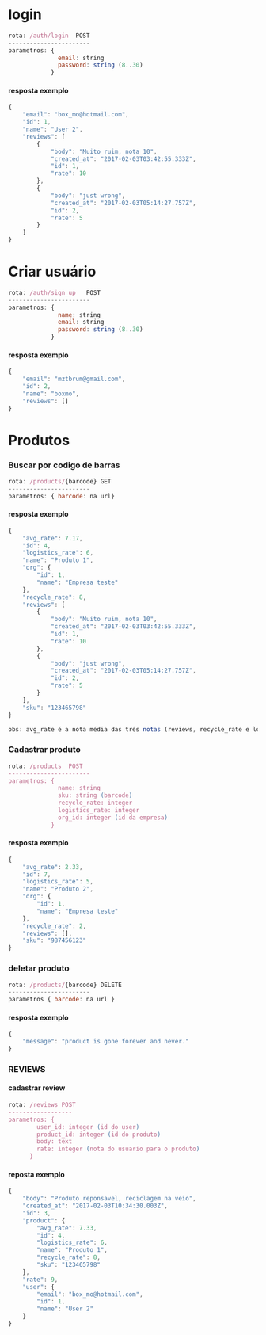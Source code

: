 # login

```javascript
rota: /auth/login  POST
-----------------------
parametros: {
              email: string
              password: string (8..30)
            }
```
#### resposta exemplo

```javascript
{
    "email": "box_mo@hotmail.com",
    "id": 1,
    "name": "User 2",
    "reviews": [
        {
            "body": "Muito ruim, nota 10",
            "created_at": "2017-02-03T03:42:55.333Z",
            "id": 1,
            "rate": 10
        },
        {
            "body": "just wrong",
            "created_at": "2017-02-03T05:14:27.757Z",
            "id": 2,
            "rate": 5
        }
    ]
}
```

# Criar usuário

```javascript
rota: /auth/sign_up   POST
-----------------------
parametros: {
              name: string
              email: string
              password: string (8..30)
            }
```
#### resposta exemplo

```javascript
{
    "email": "mztbrum@gmail.com",
    "id": 2,
    "name": "boxmo",
    "reviews": []
}

```

# Produtos

### Buscar por codigo de barras

```javascript
rota: /products/{barcode} GET
-----------------------
parametros: { barcode: na url}
```
#### resposta exemplo
```javascript
{
    "avg_rate": 7.17,
    "id": 4,
    "logistics_rate": 6,
    "name": "Produto 1",
    "org": {
        "id": 1,
        "name": "Empresa teste"
    },
    "recycle_rate": 8,
    "reviews": [
        {
            "body": "Muito ruim, nota 10",
            "created_at": "2017-02-03T03:42:55.333Z",
            "id": 1,
            "rate": 10
        },
        {
            "body": "just wrong",
            "created_at": "2017-02-03T05:14:27.757Z",
            "id": 2,
            "rate": 5
        }
    ],
    "sku": "123465798"
}

obs: avg_rate é a nota média das três notas (reviews, recycle_rate e logistics_rate)

```

### Cadastrar produto

```javascript
rota: /products  POST
-----------------------
parametros: {
              name: string
              sku: string (barcode)
              recycle_rate: integer
              logistics_rate: integer
              org_id: integer (id da empresa)
            }
```
#### resposta exemplo

```javascript
{
    "avg_rate": 2.33,
    "id": 7,
    "logistics_rate": 5,
    "name": "Produto 2",
    "org": {
        "id": 1,
        "name": "Empresa teste"
    },
    "recycle_rate": 2,
    "reviews": [],
    "sku": "987456123"
}
```

### deletar produto

```javascript
rota: /products/{barcode} DELETE
-----------------------
parametros { barcode: na url }
```
#### resposta exemplo

```javascript
{
    "message": "product is gone forever and never."
}
```

### REVIEWS

#### cadastrar review
```javascript
rota: /reviews POST
------------------
parametros: {
        user_id: integer (id do user)
        product_id: integer (id do produto)
        body: text
        rate: integer (nota do usuario para o produto)
      }
```
#### reposta exemplo
```javascript
{
    "body": "Produto reponsavel, reciclagem na veio",
    "created_at": "2017-02-03T10:34:30.003Z",
    "id": 3,
    "product": {
        "avg_rate": 7.33,
        "id": 4,
        "logistics_rate": 6,
        "name": "Produto 1",
        "recycle_rate": 8,
        "sku": "123465798"
    },
    "rate": 9,
    "user": {
        "email": "box_mo@hotmail.com",
        "id": 1,
        "name": "User 2"
    }
}

```
